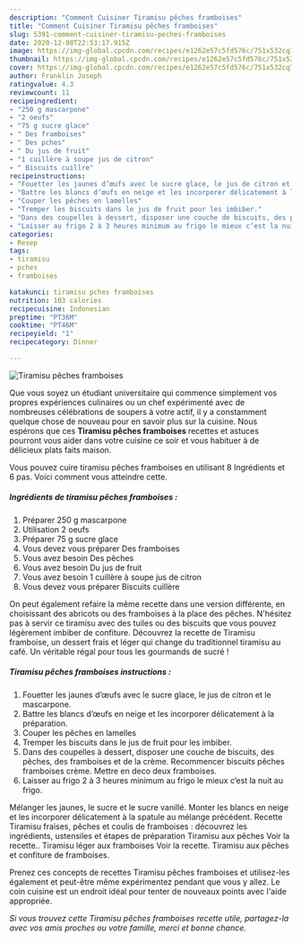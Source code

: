 ```yaml
---
description: "Comment Cuisiner Tiramisu pêches framboises"
title: "Comment Cuisiner Tiramisu pêches framboises"
slug: 5391-comment-cuisiner-tiramisu-peches-framboises
date: 2020-12-08T22:53:17.915Z
image: https://img-global.cpcdn.com/recipes/e1262e57c5fd576c/751x532cq70/tiramisu-peches-framboises-photo-principale-de-la-recette.jpg
thumbnail: https://img-global.cpcdn.com/recipes/e1262e57c5fd576c/751x532cq70/tiramisu-peches-framboises-photo-principale-de-la-recette.jpg
cover: https://img-global.cpcdn.com/recipes/e1262e57c5fd576c/751x532cq70/tiramisu-peches-framboises-photo-principale-de-la-recette.jpg
author: Franklin Joseph
ratingvalue: 4.3
reviewcount: 11
recipeingredient:
- "250 g mascarpone"
- "2 oeufs"
- "75 g sucre glace"
- " Des framboises"
- " Des pches"
- " Du jus de fruit"
- "1 cuillère à soupe jus de citron"
- " Biscuits cuillre"
recipeinstructions:
- "Fouetter les jaunes d’œufs avec le sucre glace, le jus de citron et le mascarpone."
- "Battre les blancs d’œufs en neige et les incorporer délicatement à la préparation."
- "Couper les pêches en lamelles"
- "Tremper les biscuits dans le jus de fruit pour les imbiber."
- "Dans des coupelles à dessert, disposer une couche de biscuits, des pêches, des framboises et de la crème. Recommencer biscuits pêches framboises crème. Mettre en deco deux framboises."
- "Laisser au frigo 2 à 3 heures minimum au frigo le mieux c’est la nuit au frigo."
categories:
- Resep
tags:
- tiramisu
- pches
- framboises

katakunci: tiramisu pches framboises 
nutrition: 103 calories
recipecuisine: Indonesian
preptime: "PT36M"
cooktime: "PT46M"
recipeyield: "1"
recipecategory: Dinner

---
```



![Tiramisu pêches framboises](https://img-global.cpcdn.com/recipes/e1262e57c5fd576c/751x532cq70/tiramisu-peches-framboises-photo-principale-de-la-recette.jpg)

Que vous soyez un étudiant universitaire qui commence simplement vos propres expériences culinaires ou un chef expérimenté avec de nombreuses célébrations de soupers à votre actif, il y a constamment quelque chose de nouveau pour en savoir plus sur la cuisine. Nous espérons que ces <strong> Tiramisu pêches framboises </strong> recettes et astuces pourront vous aider dans votre cuisine ce soir et vous habituer à de délicieux plats faits maison.

<!--inarticleads1-->

Vous pouvez cuire tiramisu pêches framboises en utilisant 8 Ingrédients et 6 pas. Voici comment vous atteindre cette.

##### Ingrédients de tiramisu pêches framboises :

1. Préparer 250 g mascarpone
1. Utilisation 2 oeufs
1. Préparer 75 g sucre glace
1. Vous devez vous préparer  Des framboises
1. Vous avez besoin  Des pêches
1. Vous avez besoin  Du jus de fruit
1. Vous avez besoin 1 cuillère à soupe jus de citron
1. Vous devez vous préparer  Biscuits cuillère


On peut également refaire la même recette dans une version différente, en choisissant des abricots ou des framboises à la place des pêches. N&#39;hésitez pas à servir ce tiramisu avec des tuiles ou des biscuits que vous pouvez légèrement imbiber de confiture. Découvrez la recette de Tiramisu framboise, un dessert frais et léger qui change du traditionnel tiramisu au café. Un véritable régal pour tous les gourmands de sucré ! 

<!--inarticleads2-->

##### Tiramisu pêches framboises instructions :

1. Fouetter les jaunes d’œufs avec le sucre glace, le jus de citron et le mascarpone.
1. Battre les blancs d’œufs en neige et les incorporer délicatement à la préparation.
1. Couper les pêches en lamelles
1. Tremper les biscuits dans le jus de fruit pour les imbiber.
1. Dans des coupelles à dessert, disposer une couche de biscuits, des pêches, des framboises et de la crème. Recommencer biscuits pêches framboises crème. Mettre en deco deux framboises.
1. Laisser au frigo 2 à 3 heures minimum au frigo le mieux c’est la nuit au frigo.


Mélanger les jaunes, le sucre et le sucre vanillé. Monter les blancs en neige et les incorporer délicatement à la spatule au mélange précédent. Recette Tiramisu fraises, pêches et coulis de framboises : découvrez les ingrédients, ustensiles et étapes de préparation Tiramisu aux pêches Voir la recette.. Tiramisu léger aux framboises Voir la recette. Tiramisu aux pêches et confiture de framboises. 

<!--inarticleads1-->

<p>
Prenez ces concepts de recettes Tiramisu pêches framboises et utilisez-les également et peut-être même expérimentez pendant que vous y allez. Le coin cuisine est un endroit idéal pour tenter de nouveaux points avec l'aide appropriée.
</p>

<p>
<i>Si vous trouvez cette Tiramisu pêches framboises recette utile, partagez-la avec vos amis proches ou votre famille, merci et bonne chance.</i>
</p>
